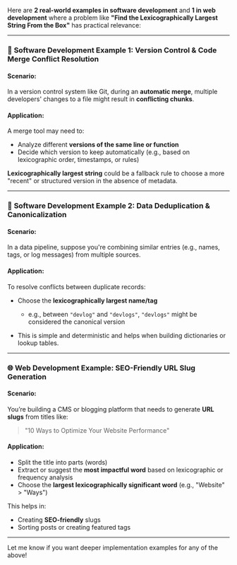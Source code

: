 Here are **2 real-world examples in software development** and **1 in web development** where a problem like **"Find the Lexicographically Largest String From the Box"** has practical relevance:

---

### 🔧 **Software Development Example 1: Version Control & Code Merge Conflict Resolution**

#### Scenario:

In a version control system like Git, during an **automatic merge**, multiple developers' changes to a file might result in **conflicting chunks**.

#### Application:

A merge tool may need to:

* Analyze different **versions of the same line or function**
* Decide which version to keep automatically (e.g., based on lexicographic order, timestamps, or rules)

**Lexicographically largest string** could be a fallback rule to choose a more "recent" or structured version in the absence of metadata.

---

### 🔧 **Software Development Example 2: Data Deduplication & Canonicalization**

#### Scenario:

In a data pipeline, suppose you're combining similar entries (e.g., names, tags, or log messages) from multiple sources.

#### Application:

To resolve conflicts between duplicate records:

* Choose the **lexicographically largest name/tag**

  * e.g., between `"devlog"` and `"devlogs"`, `"devlogs"` might be considered the canonical version
* This is simple and deterministic and helps when building dictionaries or lookup tables.

---

### 🌐 **Web Development Example: SEO-Friendly URL Slug Generation**

#### Scenario:

You’re building a CMS or blogging platform that needs to generate **URL slugs** from titles like:

> "10 Ways to Optimize Your Website Performance"

#### Application:

* Split the title into parts (words)
* Extract or suggest the **most impactful word** based on lexicographic or frequency analysis
* Choose the **largest lexicographically significant word** (e.g., "Website" > "Ways")

This helps in:

* Creating **SEO-friendly** slugs
* Sorting posts or creating featured tags

---

Let me know if you want deeper implementation examples for any of the above!
